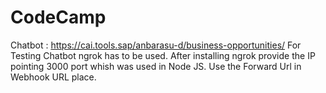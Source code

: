 # CodeCamp
Chatbot : https://cai.tools.sap/anbarasu-d/business-opportunities/
For Testing Chatbot ngrok has to be used.
After installing ngrok provide the IP pointing 3000 port whish was used in Node JS.
Use the Forward Url in Webhook URL place.
